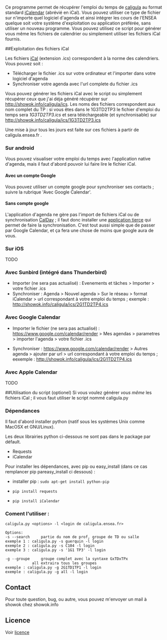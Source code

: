 Ce programme permet de récupérer l'emploi du temps de [caligula](http://caligula.ensea.fr) au format standard [iCalendar](http://fr.wikipedia.org/wiki/ICalendar) (abrévié en iCal). Vous pouvez utiliser ce type de fichier sur n'importe quel logiciel d'agenda et ainsi intégrer les cours de l'ENSEA quelque soit votre système d'exploitation ou application préférée, sans utiliser un nouveau programme. 
Vous pouvez utilisez ce script pour générer vous même les fichiers de calendrier ou simplement utiliser les fichiers iCal fournis.

##Exploitation des fichiers iCal

Les fichiers [iCal](http://en.wikipedia.org/wiki/ICalendar) (extension .ics) correspondent à la norme des calendriers. Vous pouvez soit :
* Télécharger le fichier .ics sur votre ordinateur et l'importer dans votre logiciel d'agenda
* Synchroniser votre agenda avec l'url complete du fichier .ics

Vous pouvez générer les fichiers iCal avec le script ou simplement récupérer ceux que j'ai déja généré récupérer sur http://showok.info/caligula/ics. Les noms des fichiers correspondent aux nom complet du TP : si vous êtes dans le 1G3TD2TP3 le fichier d'emploi du temps sera *1G3TD2TP3.ics* et sera téléchargeable (et synchronisable) sur http://showok.info/caligula/ics/1G3TD2TP3.ics

Une mise à jour tous les jours est faite sur ces fichiers à partir de caligula.ensea.fr .

### Sur android

Vous pouvez visualiser votre emploi du temps avec l'application native d'agenda, mais il faut d'abord pouvoir lui faire lire le fichier iCal.

#### Avec un compte Google

Vous pouvez utiliser un compte google pour synchroniser ses contacts ; suivre la rubrique 'Avec Google Calendar'.

#### Sans compte google

L'application d'agenda ne gère pas l'import de fichiers iCal ou de synchronisation [CalDav](http://fr.wikipedia.org/wiki/CalDAV) ; il faut donc installer une [application tierce](https://play.google.com/store/apps/details?id=org.kc.and.ical&hl=fr) qui permet de faire la synchronisation. C'est tout aussi simple que de passer par Google Calendar, et ça fera une chose de moins que google aura de vous.

### Sur iOS

TODO

### Avec Sunbird (intégré dans Thunderbird)

* Importer (ne sera pas actualisé) : Evenements et tâches > Importer > votre fichier .ics 
* Synchroniser : Agenda > Nouvel agenda > Sur le réseau > format iCalendar > url correspondant à votre emploi du temps ; exemple : http://showok.info/caligula/ics/2G1TD2TP4.ics

### Avec Google Calendar

* Importer le fichier (ne sera pas actualisé) :  https://www.google.com/calendar/render > Mes agendas > parametres > importer l'agenda > votre fichier .ics 

* Synchroniser : https://www.google.com/calendar/render > Autres agenda > ajouter par url > url correspondant à votre emploi du temps ; eexemple : http://showok.info/caligula/ics/2G1TD2TP4.ics

### Avec Apple Calendar

TODO




##Utilisation du script (optionel)
Si vous voulez générer *vous même* les fichiers iCal ; il vous faut utiliser le script nommé caligula.py


### Dépendances
Il faut d'abord installer python (natif sous les systèmes Unix comme MacOSX et GNU/Linux).

Les deux librairies python ci-dessous ne sont pas dans le package par défault. 
* Requests 
* iCalendar

Pour installer les dépendances, avec pip ou easy_install (dans ce cas remplancer pip pareasy_install ci dessous) :

* installer pip : `sudo apt-get install python-pip`

* `pip install requests`

* `pip install iCalendar`

### Coment l'utiliser :
```
caligula.py <options> -l <login de caligula.ensea.fr>

Options:
-s --search 	partie du nom de prof, groupe de TD ou salle
exemple 1 : caligula.py -s guerquin -l login
exemple 2 : caligula.py -s C104 -l login
exemple 3 : caligula.py -s '1G1 TP3' -l login

-g --groupe 	groupe complet avec la syntaxe GxTDxTPx
			all extraira tous les groupes
exemple : caligula.py -g 2G1TD1TP1 -l login
exemple : caligula.py -g all -l login
```

## Contact 

Pour toute question, bug, ou autre, vous pouvez m'envoyer un mail à showok chez showok.info

## Licence
Voir [licence](https://github.com/show0k/caligula/blob/master/LICENCE)


